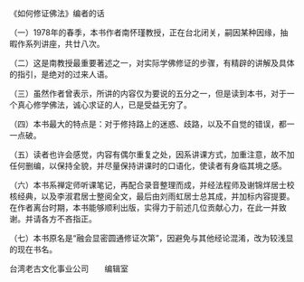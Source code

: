 《如何修证佛法》编者的话

（一）1978年的春季，本书作者南怀瑾教授，正在台北闭关，嗣因某种因缘，抽暇作系列讲座，共廿八次。

（二）这是南教授最重要著述之一，对实际学佛修证的步骤，有精辟的讲解及具体的指引，是绝对的过来人语。

（三）虽然作者曾表示，所讲的内容仅为要说的五分之一，但是读到本书，对于一个真心修学佛法，诚心求证的人，已是受益无穷了。

（四）本书最大的特点是：对于修持路上的迷惑、歧路，以及不自觉的错误，都一一点破。

（五）读者也许会感觉，内容有偶尔重复之处，因系讲课方式，加重注意，故不加任何删编，以保持全貌，并尽量保持讲课时的口语化，使读者有身临其境之感。

（六）本书系禅定师听课笔记，再配合录音整理而成，并经法程师及谢锦烊居士校核经典，以及李淑君居士整阅全文，最后由刘雨虹居士总其成，并加标内容提要。在作者离台时期，本书能够顺利出版，实得力于前述几位贡献心力，在此一并致谢。并请各方不吝指正。

（七）本书原名是“融会显密圆通修证次第”，因避免与其他经论混淆，改为较浅显的现在书名。

台湾老古文化事业公司　　编辑室


